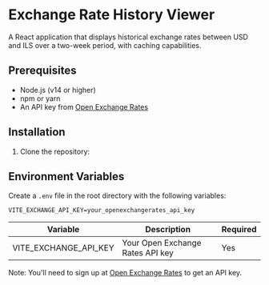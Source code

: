 # Exchange Rate History Viewer

A React application that displays historical exchange rates between USD and ILS over a two-week period, with caching capabilities.

## Prerequisites

- Node.js (v14 or higher)
- npm or yarn
- An API key from [Open Exchange Rates](https://openexchangerates.org/)

## Installation

1. Clone the repository:

## Environment Variables

Create a `.env` file in the root directory with the following variables:

```env
VITE_EXCHANGE_API_KEY=your_openexchangerates_api_key
```

| Variable              | Description                      | Required |
| --------------------- | -------------------------------- | -------- |
| VITE_EXCHANGE_API_KEY | Your Open Exchange Rates API key | Yes      |

Note: You'll need to sign up at [Open Exchange Rates](https://openexchangerates.org/) to get an API key.
